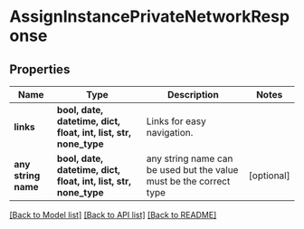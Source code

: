 # AssignInstancePrivateNetworkResponse


## Properties
Name | Type | Description | Notes
------------ | ------------- | ------------- | -------------
**links** | **bool, date, datetime, dict, float, int, list, str, none_type** | Links for easy navigation. | 
**any string name** | **bool, date, datetime, dict, float, int, list, str, none_type** | any string name can be used but the value must be the correct type | [optional]

[[Back to Model list]](../README.md#documentation-for-models) [[Back to API list]](../README.md#documentation-for-api-endpoints) [[Back to README]](../README.md)



